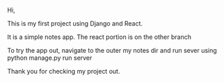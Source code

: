 Hi,

This is my first project using Django and React.

It is a simple notes app. The react portion is on the other branch

To try the app out, navigate to the outer my notes dir and run sever using python manage.py run server

Thank you for checking my project out.
